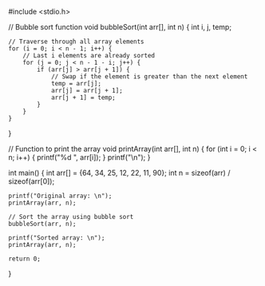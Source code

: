 #include <stdio.h>

// Bubble sort function
void bubbleSort(int arr[], int n) {
    int i, j, temp;
    
    // Traverse through all array elements
    for (i = 0; i < n - 1; i++) {
        // Last i elements are already sorted
        for (j = 0; j < n - 1 - i; j++) {
            if (arr[j] > arr[j + 1]) {
                // Swap if the element is greater than the next element
                temp = arr[j];
                arr[j] = arr[j + 1];
                arr[j + 1] = temp;
            }
        }
    }
}

// Function to print the array
void printArray(int arr[], int n) {
    for (int i = 0; i < n; i++) {
        printf("%d ", arr[i]);
    }
    printf("\n");
}

int main() {
    int arr[] = {64, 34, 25, 12, 22, 11, 90};
    int n = sizeof(arr) / sizeof(arr[0]);
    
    printf("Original array: \n");
    printArray(arr, n);
    
    // Sort the array using bubble sort
    bubbleSort(arr, n);
    
    printf("Sorted array: \n");
    printArray(arr, n);
    
    return 0;
}
